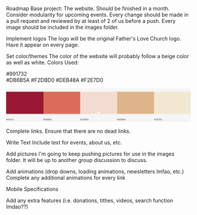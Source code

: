 Roadmap
Base project: The website. Should be finished in a month. Consider modularity for upcoming events. Every change should be made in a pull request and reviewed by at least of 2 of us before a push. Every image should be included in the images folder.    

Implement logos 
The logo will be the original Father's Love Church logo. Have it appear on every page.

Set color/themes
The color of the website will probably follow a beige color as well as white.
Colors Used: 

#991732         
#DB6B5A
#F2DBD0
#DEB48A
#F2E7D0

![color palette](https://github.com/Tobu9009/FLC-website/blob/master/images/flcWebsiteColorPalette.png)

Complete links. Ensure that there are no dead links. 

Write Text
Include text for events, about us, etc.  
 
Add pictures
I'm going to keep pushing pictures for use in the images folder. It will be up to another group discussion to discuss. 

Add animations (drop downs, loading animations, newsletters lmfao, etc.)
Complete any additional animations for every link 

Mobile Specifications

Add any extra features (i.e. donations, tithes, videos, search function lmdao??) 


